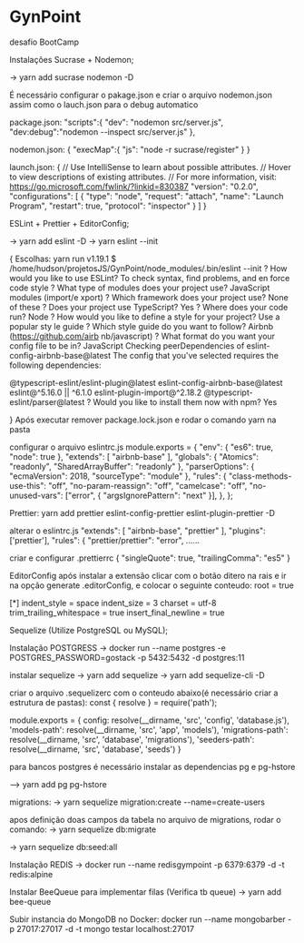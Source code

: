 # GynPoint
desafio BootCamp


Instalações
Sucrase + Nodemon;

-> yarn add sucrase nodemon -D



É necessário configurar o pakage.json e criar o arquivo nodemon.json  assim como o lauch.json para o debug automatico

package.json:
"scripts":{
    "dev": "nodemon src/server.js",
    "dev:debug":"nodemon --inspect src/server.js"
  },

nodemon.json:
{
   "execMap":{
      "js": "node -r sucrase/register"
   }
}

launch.json:
{
   // Use IntelliSense to learn about possible attributes.
   // Hover to view descriptions of existing attributes.
   // For more information, visit: https://go.microsoft.com/fwlink/?linkid=830387
   "version": "0.2.0",
   "configurations": [
      {
         "type": "node",
         "request": "attach",
         "name": "Launch Program",
         "restart": true,
         "protocol": "inspector"
      }
   ]
}

ESLint + Prettier + EditorConfig;

-> yarn add eslint -D
-> yarn eslint --init

{ Escolhas:
yarn run v1.19.1
$ /home/hudson/projetosJS/GynPoint/node_modules/.bin/eslint --init
? How would you like to use ESLint? To check syntax, find problems, and en
force code style
? What type of modules does your project use? JavaScript modules (import/e
xport)
? Which framework does your project use? None of these
? Does your project use TypeScript? Yes
? Where does your code run? Node
? How would you like to define a style for your project? Use a popular sty
le guide
? Which style guide do you want to follow? Airbnb (https://github.com/airb
nb/javascript)
? What format do you want your config file to be in? JavaScript
Checking peerDependencies of eslint-config-airbnb-base@latest
The config that you've selected requires the following dependencies:

@typescript-eslint/eslint-plugin@latest eslint-config-airbnb-base@latest eslint@^5.16.0 || ^6.1.0 eslint-plugin-import@^2.18.2 @typescript-eslint/parser@latest
? Would you like to install them now with npm? Yes

}
Após executar remover package.lock.json e rodar o comando yarn na pasta

configurar o arquivo eslintrc.js
module.exports = {
    "env": {
        "es6": true,
        "node": true
    },
    "extends": [
        "airbnb-base"
    ],
    "globals": {
        "Atomics": "readonly",
        "SharedArrayBuffer": "readonly"
    },
    "parserOptions": {
        "ecmaVersion": 2018,
        "sourceType": "module"
    },
    "rules": {
        "class-methods-use-this": "off",
        "no-param-reassign": "off",
        "camelcase": "off",
        "no-unused-vars": ["error", { "argsIgnorePattern": "next" }],
    },
};

Prettier:
yarn add prettier eslint-config-prettier eslint-plugin-prettier -D

alterar o eslintrc.js
    "extends": [
        "airbnb-base",
        "prettier"
    ],
    "plugins": ['prettier'],
    "rules": {
        "prettier/prettier": "error", ......

criar e configurar .prettierrc
{
   "singleQuote": true,
   "trailingComma": "es5"
}

EditorConfig
após instalar a extensão clicar com o botão ditero na rais e ir na opção generate .editorConfig, e colocar o seguinte conteudo:
root = true

[*]
indent_style = space
indent_size = 3
charset = utf-8
trim_trailing_whitespace = true
insert_final_newline = true


Sequelize (Utilize PostgreSQL ou MySQL);

Instalação POSTGRESS
-> docker run --name postgres -e POSTGRES_PASSWORD=gostack -p 5432:5432 -d postgres:11


instalar sequelize
-> yarn add sequelize
-> yarn add sequelize-cli -D

criar o arquivo .sequelizerc com o conteudo abaixo(é necessário criar a estrutura de pastas):
const { resolve } = require('path');

module.exports = {
   config: resolve(__dirname, 'src', 'config', 'database.js'),
   'models-path': resolve(__dirname, 'src', 'app', 'models'),
   'migrations-path': resolve(__dirname, 'src', 'database', 'migrations'),
   'seeders-path': resolve(__dirname, 'src', 'database', 'seeds')
}

para bancos postgres é necessário instalar as dependencias pg e pg-hstore

--> yarn add pg pg-hstore

migrations:
-> yarn sequelize migration:create --name=create-users

apos definição doas campos da tabela no arquivo de migrations, rodar o comando:
-> yarn sequelize db:migrate

-> yarn sequelize db:seed:all

Instalação REDIS
-> docker run --name redisgympoint -p 6379:6379 -d -t redis:alpine

Instalar BeeQueue para implementar filas (Verifica tb queue)
-> yarn add bee-queue

Subir instancia do MongoDB no Docker: docker run --name mongobarber -p 27017:27017 -d -t mongo testar localhost:27017
